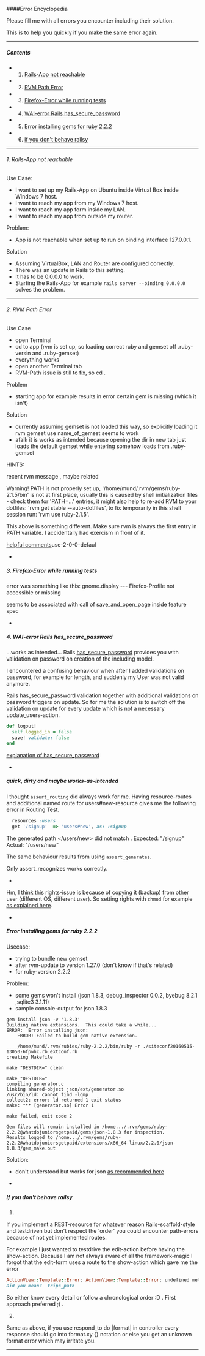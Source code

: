 ####Error Encyclopedia

Please fill me with all errors you encounter including their solution.

This is to help you quickly if you make the same error again.

---

##### Contents
- 1. [Rails-App not reachable](#1-rails-app-not-reachable)
- 2. [RVM Path Error](#2-rvm-path-error)
- 3. [Firefox-Error while running tests](#3-firefox-error-while-running-tests)
- 4. [WAI-error Rails has_secure_password](#4-wai-error-rails-has_secure_password)
- 5. [Error installing gems for ruby 2.2.2](#error-installing-gems-for-ruby-222)
- 6. [if you don't behave railsy](#if-you-dont-behave-railsy)

---

###### 1. Rails-App not reachable

Use Case:
- I want to set up my Rails-App on Ubuntu inside Virtual Box inside Windows 7 host.
- I want to reach my app from my Windows 7 host.
- I want to reach my app form inside my LAN.
- I want to reach my app from outside my router.

Problem:
- App is not reachable when set up to run on binding interface 127.0.0.1.

Solution
- Assuming VirtualBox, LAN and Router are configured correctly.
- There was an update in Rails to this setting.
- It has to be 0.0.0.0 to work.
- Starting the Rails-App for example `rails server --binding 0.0.0.0` solves the problem.

---

###### 2. RVM Path Error

Use Case
- open Terminal
- cd to app (rvm is set up, so loading correct ruby and gemset off .ruby-versin and .ruby-gemset)
- everything works
- open another Terminal tab
- RVM-Path issue is still to fix, so cd .

Problem

- starting app for example results in error certain gem is missing (which it isn't)

Solution
- currently assuming gemset is not loaded this way, so explicitly loading it rvm gemset use name_of_gemset seems to work
- afaik it is works as intended because opening the dir in new tab just loads the default gemset while entering somehow loads from .ruby-gemset

HINTS:

recent rvm message , maybe related

Warning! PATH is not properly set up, '/home/mund/.rvm/gems/ruby-2.1.5/bin' is not at first place,
         usually this is caused by shell initialization files - check them for 'PATH=...' entries,
         it might also help to re-add RVM to your dotfiles: 'rvm get stable --auto-dotfiles',
         to fix temporarily in this shell session run: 'rvm use ruby-2.1.5'.

This above is something different. Make sure rvm is always the first entry in PATH variable. I accidentally had exercism in front of it.

[helpful comments](http://stackoverflow.com/questions/18276701/getting-warning-path-is-not-properly-set-up-when-doing-rvm-)use-2-0-0-defaul

-

##### 3. Firefox-Error while running tests

error was something like this: gnome.display --- Firefox-Profile not accessible or missing

seems to be associated with call of save_and_open_page inside feature spec

-

##### 4. WAI-error Rails has_secure_password

...works as intended...
Rails [has_secure_password](http://apidock.com/rails/ActiveModel/SecurePassword/ClassMethods/has_secure_password) provides you with validation on password on creation of the including model.

I encountered a confusing behaviour when after I added validations on password, for example for length, and suddenly my User was not valid anymore.

Rails has_secure_password validation together with additional validations on password triggers on update. So for me the solution is to switch off the validation on update for every update which is not a necessary update_users-action.

```ruby
def logout!
  self.logged_in = false
  save! validate: false
end
```

[explanation of has_secure_password](http://robert-reiz.com/2014/04/12/has_secure_password-with-rails-4-1/)

-

##### quick, dirty and maybe works-as-intended

I thought `assert_routing` did always work for me. Having resource-routes and additional named route for users#new-resource gives me the following error in Routing Test.

```ruby
  resources :users
  get '/signup'  => 'users#new', as: :signup
```

The generated path </users/new> did not match </signup>.
  Expected: "/signup"
    Actual: "/users/new"

The same behaviour results from using `assert_generates`.

Only assert_recognizes works correctly.

-

Hm, I think this rights-issue is because of copying it (backup) from other user (different OS, different user).
So setting rights with `chmod` for example [as explained here](http://stackoverflow.com/questions/23297832/weird-rails-error-permission-denied-bin-rails-for-old-rails-apps).

-

##### Error installing gems for ruby 2.2.2

Usecase:
- trying to bundle new gemset
- after rvm-update to version 1.27.0 (don't know if that's related)
- for ruby-version 2.2.2

Problem:
- some gems won't install (json 1.8.3, debug_inspector 0.0.2, byebug 8.2.1 ,sqlite3 3.1.11)
- sample console-output for json 1.8.3

```
gem install json -v '1.8.3'
Building native extensions.  This could take a while...
ERROR:  Error installing json:
	ERROR: Failed to build gem native extension.

    /home/mund/.rvm/rubies/ruby-2.2.2/bin/ruby -r ./siteconf20160515-13050-6fpwhc.rb extconf.rb
creating Makefile

make "DESTDIR=" clean

make "DESTDIR="
compiling generator.c
linking shared-object json/ext/generator.so
/usr/bin/ld: cannot find -lgmp
collect2: error: ld returned 1 exit status
make: *** [generator.so] Error 1

make failed, exit code 2

Gem files will remain installed in /home.../.rvm/gems/ruby-2.2.2@whatdojuniorsgetpaid/gems/json-1.8.3 for inspection.
Results logged to /home.../.rvm/gems/ruby-2.2.2@whatdojuniorsgetpaid/extensions/x86_64-linux/2.2.0/json-1.8.3/gem_make.out
```

Solution:
- don't understood but works for json [as recommended here](https://github.com/flori/json/issues/259)

-

##### If you don't behave railsy

1)
If you implement a REST-resource for whatever reason Rails-scaffold-style and testdriven but don't respect the 'order' you could encounter path-errors because of not yet implemented routes.

For example I just wanted to testdrive the edit-action before having the show-action. Because I am not always aware of all the framework-magic I forgot that the edit-form uses a route to the show-action which gave me the error

```ruby
ActionView::Template::Error: ActionView::Template::Error: undefined method `your_resource_path' for <<Class...>
Did you mean?  trips_path
```

So either know every detail or follow a chronological order :D . First approach preferred ;) .

2)
Same as above, if you use respond_to do |format| in controller every response should go into format.xy {} notation or else you get an unknown format error which may irritate you.

---

